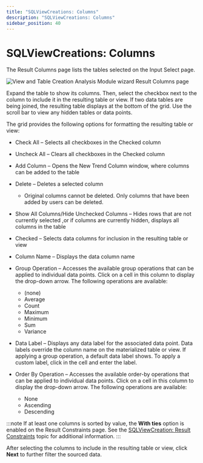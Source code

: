 ```yaml
---
title: "SQLViewCreations: Columns"
description: "SQLViewCreations: Columns"
sidebar_position: 40
---
```


# SQLViewCreations: Columns

The Result Columns page lists the tables selected on the Input Select page.

![View and Table Creation Analysis Module wizard Result Columns page](/images/accessanalyzer/11.6/admin/analysis/sqlviewcreation/columns.webp)

Expand the table to show its columns. Then, select the checkbox next to the column to include it in
the resulting table or view. If two data tables are being joined, the resulting table displays at
the bottom of the grid. Use the scroll bar to view any hidden tables or data points.

The grid provides the following options for formatting the resulting table or view:

- Check All – Selects all checkboxes in the Checked column
- Uncheck All – Clears all checkboxes in the Checked column
- Add Column – Opens the New Trend Column window, where columns can be added to the table
- Delete – Deletes a selected column

    - Original columns cannot be deleted. Only columns that have been added by users can be deleted.

- Show All Columns/Hide Unchecked Columns – Hides rows that are not currently selected ,or if
  columns are currently hidden, displays all columns in the table
- Checked – Selects data columns for inclusion in the resulting table or view
- Column Name – Displays the data column name
- Group Operation – Accesses the available group operations that can be applied to individual data
  points. Click on a cell in this column to display the drop-down arrow. The following operations
  are available:

    - (none)
    - Average
    - Count
    - Maximum
    - Minimum
    - Sum
    - Variance

- Data Label – Displays any data label for the associated data point. Data labels override the
  column name on the materialized table or view. If applying a group operation, a default data label
  shows. To apply a custom label, click in the cell and enter the label.
- Order By Operation – Accesses the available order-by operations that can be applied to individual
  data points. Click on a cell in this column to display the drop-down arrow. The following
  operations are available:

    - None
    - Ascending
    - Descending

:::note
If at least one columns is sorted by value, the **With ties** option is enabled on the
Result Constraints page. See the
[SQLViewCreation: Result Constraints](/docs/accessanalyzer/11.6/admin/analysis/sqlviewcreation/resultconstraints.md) topic
for additional information.
:::


After selecting the columns to include in the resulting table or view, click **Next** to further
filter the sourced data.
